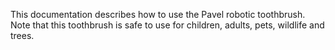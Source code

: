 This documentation describes how to use the Pavel robotic toothbrush.
Note that this toothbrush is safe to use for children, adults, pets, wildlife and trees.
